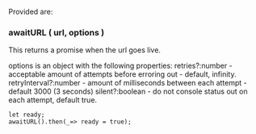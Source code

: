 Provided are:

### awaitURL ( url, options )
This returns a promise when the url goes live.

options is an object with the following properties:
    retries?:number - acceptable amount of attempts before erroring out - default, infinity.
    retryInterval?:number - amount of milliseconds between each attempt - default 3000 (3 seconds)
    silent?:boolean - do not console status out on each attempt, default true.

```
let ready;
awaitURL().then(_=> ready = true);
```